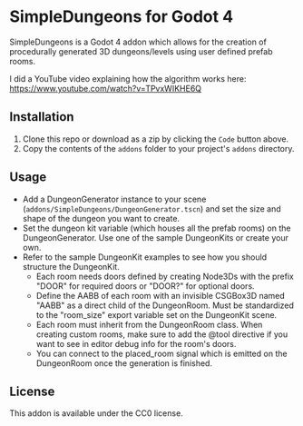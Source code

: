 # SimpleDungeons for Godot 4

SimpleDungeons is a Godot 4 addon which allows for the creation of procedurally generated 3D dungeons/levels using user defined prefab rooms.

I did a YouTube video explaining how the algorithm works here:
https://www.youtube.com/watch?v=TPvxWIKHE6Q

## Installation

1. Clone this repo or download as a zip by clicking the `Code` button above.
2. Copy the contents of the `addons` folder to your project's `addons` directory.

## Usage

- Add a DungeonGenerator instance to your scene (`addons/SimpleDungeons/DungeonGenerator.tscn`) and set the size and shape of the dungeon you want to create.
- Set the dungeon kit variable (which houses all the prefab rooms) on the DungeonGenerator. Use one of the sample DungeonKits or create your own.
- Refer to the sample DungeonKit examples to see how you should structure the DungeonKit.
    - Each room needs doors defined by creating Node3Ds with the prefix "DOOR" for required doors or "DOOR?" for optional doors.
    - Define the AABB of each room with an invisible CSGBox3D named "AABB" as a direct child of the DungeonRoom. Must be standardized to the "room_size" export variable set on the DungeonKit scene.
    - Each room must inherit from the DungeonRoom class. When creating custom rooms, make sure to add the @tool directive if you want to see in editor debug info for the room's doors.
    - You can connect to the placed_room signal which is emitted on the DungeonRoom once the generation is finished.

## License

This addon is available under the CC0 license.
